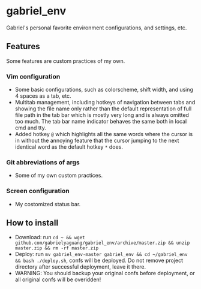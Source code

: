 # gabriel_env
Gabriel's personal favorite environment configurations, and settings, etc.

## Features
Some features are custom practices of my own.

### Vim configuration 
*  Some basic configurations, such as colorscheme, shift width, and using 4 spaces as a tab, etc.
*  Multitab management, including hotkeys of navigation between tabs and showing the file name only rather than the default representation of full file path in the tab bar which is mostly very long and is always omitted too much. The tab bar name indicator behaves the same both in local cmd and tty.
*  Added hotkey ```@``` which highlights all the same words where the cursor is in without the annoying feature that the cursor jumping to the next identical word as the default hotkey ```*``` does.

### Git abbreviations of args
*  Some of my own custom practices.

### Screen configuration
*  My costomized status bar.

## How to install
*  Download: run ```cd ~ && wget github.com/gabrielyaguang/gabriel_env/archive/master.zip && unzip master.zip && rm -rf master.zip```
*  Deploy: run ```mv gabriel_env-master gabriel_env && cd ~/gabriel_env && bash ./deploy.sh```, confs will be deployed. Do not remove project directory after successful deployment, leave it there.
*  WARNING: You should backup your original confs before deployment, or all original confs will be overidden!
